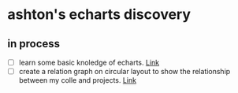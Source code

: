 # ashton's echarts discovery


## in process

- [ ] learn some basic knoledge of echarts. [Link](example.html)
- [ ] create a relation graph on circular layout to show the relationship between my colle and projects. [Link](ms-to-fmh1-responsible.html)
